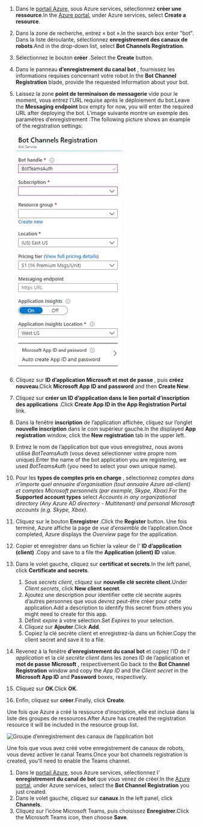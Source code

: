 1. <span data-ttu-id="1b86c-101">Dans le [portail Azure](https://ms.portal.azure.com/#home), sous Azure services, sélectionnez **créer une ressource**.</span><span class="sxs-lookup"><span data-stu-id="1b86c-101">In the [Azure portal](https://ms.portal.azure.com/#home), under Azure services, select **Create a resource**.</span></span>
1. <span data-ttu-id="1b86c-102">Dans la zone de recherche, entrez « bot ».</span><span class="sxs-lookup"><span data-stu-id="1b86c-102">In the search box enter "bot".</span></span> <span data-ttu-id="1b86c-103">Dans la liste déroulante, sélectionnez **enregistrement des canaux de robots**.</span><span class="sxs-lookup"><span data-stu-id="1b86c-103">And in the drop-down list, select **Bot Channels Registration**.</span></span>
1. <span data-ttu-id="1b86c-104">Sélectionnez le bouton **créer** .</span><span class="sxs-lookup"><span data-stu-id="1b86c-104">Select the **Create** button.</span></span>
1. <span data-ttu-id="1b86c-105">Dans le panneau **d’enregistrement du canal bot** , fournissez les informations requises concernant votre robot.</span><span class="sxs-lookup"><span data-stu-id="1b86c-105">In the **Bot Channel Registration** blade, provide the requested information about your bot.</span></span>
1. <span data-ttu-id="1b86c-106">Laissez la zone **point de terminaison de messagerie** vide pour le moment, vous entrez l’URL requise après le déploiement du bot.</span><span class="sxs-lookup"><span data-stu-id="1b86c-106">Leave the **Messaging endpoint** box empty for now, you will enter the required URL after deploying the bot.</span></span> <span data-ttu-id="1b86c-107">L’image suivante montre un exemple des paramètres d’enregistrement :</span><span class="sxs-lookup"><span data-stu-id="1b86c-107">The following picture shows an example of the registration settings:</span></span>

    ![inscription des canaux de l’application bot](../../assets/images/authentication/auth-bot-channels-registration.png)

1. <span data-ttu-id="1b86c-109">Cliquez sur **ID d’application Microsoft et mot de passe** , puis **créez nouveau**.</span><span class="sxs-lookup"><span data-stu-id="1b86c-109">Click **Microsoft App ID and password** and then **Create New**.</span></span>
1. <span data-ttu-id="1b86c-110">Cliquez sur **créer un ID d’application dans le lien portail d’inscription des applications** .</span><span class="sxs-lookup"><span data-stu-id="1b86c-110">Click **Create App ID in the App Registration Portal** link.</span></span>
1. <span data-ttu-id="1b86c-111">Dans la fenêtre **inscription** de l’application affichée, cliquez sur l’onglet **nouvelle inscription** dans le coin supérieur gauche.</span><span class="sxs-lookup"><span data-stu-id="1b86c-111">In the displayed **App registration** window, click the **New registration** tab in the upper left.</span></span>
1. <span data-ttu-id="1b86c-112">Entrez le nom de l’application bot que vous enregistrez, nous avons utilisé *BotTeamsAuth* (vous devez sélectionner votre propre nom unique).</span><span class="sxs-lookup"><span data-stu-id="1b86c-112">Enter the name of the bot application you are registering, we used *BotTeamsAuth* (you need to select your own unique name).</span></span>
1. <span data-ttu-id="1b86c-113">Pour les **types de comptes pris en charge** , sélectionnez *comptes dans n’importe quel annuaire d’organisation (tout annuaire Azure ad-client) et comptes Microsoft personnels (par exemple, Skype, Xbox)*.</span><span class="sxs-lookup"><span data-stu-id="1b86c-113">For the **Supported account types** select *Accounts in any organizational directory (Any Azure AD directory - Multitenant) and personal Microsoft accounts (e.g. Skype, Xbox)*.</span></span>
1. <span data-ttu-id="1b86c-114">Cliquez sur le bouton **Enregistrer** .</span><span class="sxs-lookup"><span data-stu-id="1b86c-114">Click the **Register** button.</span></span> <span data-ttu-id="1b86c-115">Une fois terminé, Azure affiche la page de *vue d’ensemble* de l’application.</span><span class="sxs-lookup"><span data-stu-id="1b86c-115">Once completed, Azure displays the *Overview* page for the application.</span></span>
1. <span data-ttu-id="1b86c-116">Copier et enregistrer dans un fichier la valeur de l' **ID d’application (client)** .</span><span class="sxs-lookup"><span data-stu-id="1b86c-116">Copy and save to a file the **Application (client) ID** value.</span></span>
1. <span data-ttu-id="1b86c-117">Dans le volet gauche, cliquez sur **certificat et secrets**.</span><span class="sxs-lookup"><span data-stu-id="1b86c-117">In the left panel, click **Certificate and secrets**.</span></span>
    1. <span data-ttu-id="1b86c-118">Sous *secrets client*, cliquez sur **nouvelle clé secrète client**.</span><span class="sxs-lookup"><span data-stu-id="1b86c-118">Under *Client secrets*, click **New client secret**.</span></span>
    1. <span data-ttu-id="1b86c-119">Ajoutez une description pour identifier cette clé secrète auprès d’autres personnes que vous devrez peut-être créer pour cette application.</span><span class="sxs-lookup"><span data-stu-id="1b86c-119">Add a description to identify this secret from others you might need to create for this app.</span></span>
    1. <span data-ttu-id="1b86c-120">Définit *expire* à votre sélection.</span><span class="sxs-lookup"><span data-stu-id="1b86c-120">Set *Expires* to your selection.</span></span>
    1. <span data-ttu-id="1b86c-121">Cliquez sur **Ajouter**.</span><span class="sxs-lookup"><span data-stu-id="1b86c-121">Click **Add**.</span></span>
    1. <span data-ttu-id="1b86c-122">Copiez la clé secrète client et enregistrez-la dans un fichier.</span><span class="sxs-lookup"><span data-stu-id="1b86c-122">Copy the client secret and save it to a file.</span></span>
1. <span data-ttu-id="1b86c-123">Revenez à la fenêtre **d’enregistrement du canal bot** et copiez l’ID de l' *application* et la *clé secrète client* dans les zones ID de l’application et **mot de passe** **Microsoft** , respectivement.</span><span class="sxs-lookup"><span data-stu-id="1b86c-123">Go back to the **Bot Channel Registration** window and copy the *App ID* and the *Client secret* in the **Microsoft App ID** and **Password** boxes, respectively.</span></span>
1. <span data-ttu-id="1b86c-124">Cliquez sur **OK**.</span><span class="sxs-lookup"><span data-stu-id="1b86c-124">Click **OK**.</span></span>
1. <span data-ttu-id="1b86c-125">Enfin, cliquez sur **créer**.</span><span class="sxs-lookup"><span data-stu-id="1b86c-125">Finally, click **Create**.</span></span>

<span data-ttu-id="1b86c-126">Une fois que Azure a créé la ressource d’inscription, elle est incluse dans la liste des groupes de ressources.</span><span class="sxs-lookup"><span data-stu-id="1b86c-126">After Azure has created the registration resource it will be included in the resource group list.</span></span>  

![Groupe d’enregistrement des canaux de l’application bot](~/assets/images/authentication/auth-bot-channels-registration-group.PNG)

<span data-ttu-id="1b86c-128">Une fois que vous avez créé votre enregistrement de canaux de robots, vous devez activer le canal Teams.</span><span class="sxs-lookup"><span data-stu-id="1b86c-128">Once your bot channels registration is created, you'll need to enable the Teams channel.</span></span>

1. <span data-ttu-id="1b86c-129">Dans le [portail Azure](https://ms.portal.azure.com/#home), sous Azure services, sélectionnez l' **enregistrement du canal de bot** que vous venez de créer.</span><span class="sxs-lookup"><span data-stu-id="1b86c-129">In the [Azure portal](https://ms.portal.azure.com/#home), under Azure services, select the **Bot Channel Registration** you just created.</span></span>
1. <span data-ttu-id="1b86c-130">Dans le volet gauche, cliquez sur **canaux**.</span><span class="sxs-lookup"><span data-stu-id="1b86c-130">In the left panel, click **Channels**.</span></span>
1. <span data-ttu-id="1b86c-131">Cliquez sur l’icône Microsoft Teams, puis choisissez **Enregistrer**.</span><span class="sxs-lookup"><span data-stu-id="1b86c-131">Click the Microsoft Teams icon, then choose **Save**.</span></span>
